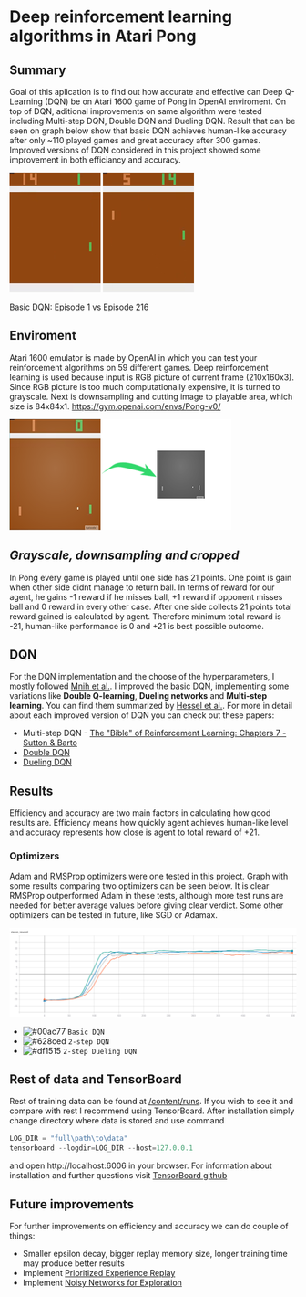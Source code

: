 # Deep reinforcement learning algorithms in Atari Pong

## Summary
  Goal of this aplication is to find out how accurate and effective can Deep Q-Learning (DQN) be on Atari 1600 game of Pong in OpenAI enviroment. On top of DQN, aditional improvements on same algorithm were tested including Multi-step DQN, Double DQN and Dueling DQN. Result that can be seen on graph below show that basic DQN achieves human-like accuracy after only ~110 played games and great accuracy after 300 games. Improved versions of DQN considered in this project showed some improvement in both efficiancy and accuracy.   
  
![Pong Gif](images/000.gif) 
![Pong Gif](images/216.gif)

Basic DQN: Episode 1 vs Episode 216

## Enviroment
  Atari 1600 emulator is made by OpenAI in which you can test your reinforcement algorithms on 59 different games. Deep reinforcement learning is used because input is RGB picture of current frame (210x160x3). Since RGB picture is too much computationally expensive, it is turned to grayscale. Next is downsampling and cutting image to playable area, which size is 84x84x1. https://gym.openai.com/envs/Pong-v0/
  
![](images/rgb_image.png)

*Grayscale, downsampling and cropped*  
---
  In Pong every game is played until one side has 21 points. One point is gain when other side didnt manage to return ball. In terms of reward for our agent, he gains -1 reward if he misses ball, +1 reward if opponent misses ball and 0 reward in every other case. After one side collects 21 points total reward gained is calculated by agent. Therefore minimum total reward is -21, human-like performance is 0 and +21 is best possible outcome.

## DQN
  For the DQN implementation and the choose of the hyperparameters, I mostly followed [Mnih et al.](https://storage.googleapis.com/deepmind-media/dqn/DQNNaturePaper.pdf). I improved the basic DQN, implementing some variations like **Double Q-learning**, **Dueling networks** and **Multi-step learning**. You can find them summarized by [Hessel et al.](https://arxiv.org/pdf/1710.02298.pdf). 
  For more in detail about each improved version of DQN you can check out these papers:
  
  * Multi-step DQN - [The "Bible" of Reinforcement Learning: Chapters 7 - Sutton & Barto](https://www.amazon.com/Reinforcement-Learning-Introduction-Adaptive-Computation/dp/0262039249/ref=as_li_ss_tl?keywords=reinforcement+learning&qid=1567849400&s=gateway&sr=8-1&linkCode=sl1&tag=andreaaffilia-20&linkId=e05d8ab8146051d903abb166926f6bce&language=en_US&tag=andreaaffilia-20)
  * [Double DQN](https://arxiv.org/pdf/1509.06461.pdf)
  * [Dueling DQN](http://proceedings.mlr.press/v48/wangf16.pdf)

## Results
  Efficiency and accuracy are two main factors in calculating how good results are. Efficiency means how quickly agent achieves human-like level and accuracy represents how close is agent to total reward of +21.
### Optimizers
  Adam and RMSProp optimizers were one tested in this project. Graph with some results comparing two optimizers can be seen below. It is clear RMSProp outperformed Adam in these tests, although more test runs are needed for better average values before giving clear verdict. Some other optimizers can be tested in future, like SGD or Adamax.

![](images/graph_optim.png)

- ![#00ac77](https://placehold.it/15/00ac77/000000?text=+) `Basic DQN`
- ![#628ced](https://placehold.it/15/628ced/000000?text=+) `2-step DQN`
- ![#df1515](https://placehold.it/15/df1515/000000?text=+) `2-step Dueling DQN`

## Rest of data and TensorBoard
  Rest of training data can be found at [/content/runs](https://github.com/leonjovanovic/deep-reinforcement-learning-atari-pong/tree/main/content/runs). If you wish to see it and compare with rest I recommend using TensorBoard. After installation simply change directory where data is stored and use command
  
```python
LOG_DIR = "full\path\to\data"
tensorboard --logdir=LOG_DIR --host=127.0.0.1
```
and open http://localhost:6006 in your browser.
For information about installation and further questions visit [TensorBoard github](https://github.com/tensorflow/tensorboard/blob/master/README.md)

## Future improvements
  For further improvements on efficiency and accuracy we can do couple of things:
  
  * Smaller epsilon decay, bigger replay memory size, longer training time may produce better results
  * Implement [Prioritized Experience Replay](https://arxiv.org/pdf/1511.05952.pdf)
  * Implement [Noisy Networks for Exploration](https://arxiv.org/pdf/1706.10295.pdf)
  


